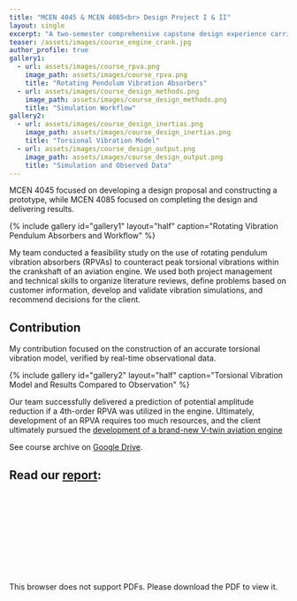 ```yaml
---
title: "MCEN 4045 & MCEN 4085<br> Design Project I & II"
layout: single
excerpt: "A two-semester comprehensive capstone design experience carried out by a team of three."
teaser: /assets/images/course_engine_crank.jpg
author_profile: true
gallery1:
  - url: assets/images/course_rpva.png
    image_path: assets/images/course_rpva.png
    title: "Rotating Pendulum Vibration Absorbers"
  - url: assets/images/course_design_methods.png
    image_path: assets/images/course_design_methods.png
    title: "Simulation Workflow"
gallery2:
  - url: assets/images/course_design_inertias.png
    image_path: assets/images/course_design_inertias.png
    title: "Torsional Vibration Model"
  - url: assets/images/course_design_output.png
    image_path: assets/images/course_design_output.png
    title: "Simulation and Observed Data"
---
```


MCEN 4045 focused on developing a design proposal and constructing a prototype, while MCEN 4085 focused on completing the design and delivering results.

{% include gallery id="gallery1" layout="half" caption="Rotating Vibration Pendulum Absorbers and Workflow" %}

My team conducted a feasibility study on the use of rotating pendulum vibration absorbers (RPVAs) to counteract peak torsional vibrations within the crankshaft of an aviation engine. 
We used both project management and technical skills to organize literature reviews, define problems based on customer information, develop and validate vibration simulations, and recommend decisions for the client.


## Contribution
My contribution focused on the construction of an accurate torsional vibration model, verified by  real-time observational data. 

{% include gallery id="gallery2" layout="half" caption="Torsional Vibration Model and Results Compared to Observation" %}

Our team successfully delivered a prediction of potential amplitude reduction if a 4th-order RPVA was utilized in the engine.
Ultimately, development of an RPVA requires too much resources, and the client ultimately pursued the [development of a brand-new V-twin aviation engine](/portfolio/01-spiritengineering)


See course archive on [Google Drive](https://drive.google.com/drive/folders/0Bx-cli2KeHSBM0pfLVF6THNCTXc?resourcekey=0-EesGnlZRS474qXDJ77BMhw&usp=drive_link).


## Read our [report](/assets/Design_Project_Report.pdf):


<object data="/assets/Design_Project_Report.pdf" type="application/pdf" width="700px" height="800px">
    <embed src="/assets/Design_Project_Report.pdf">
        <p>This browser does not support PDFs. Please download the PDF to view it.</p>
    </embed>
</object>

